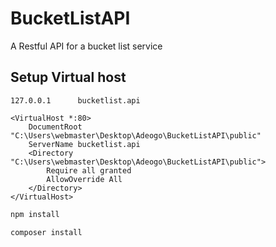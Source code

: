 # BucketListAPI
A Restful API for a bucket list service

## Setup Virtual host
```
127.0.0.1      bucketlist.api

<VirtualHost *:80>
	DocumentRoot "C:\Users\webmaster\Desktop\Adeogo\BucketListAPI\public"
	ServerName bucketlist.api
	<Directory "C:\Users\webmaster\Desktop\Adeogo\BucketListAPI\public">
		Require all granted
		AllowOverride All
	</Directory>
</VirtualHost>
```

``` javascript
npm install
```

``` php
composer install
```
